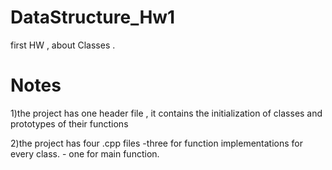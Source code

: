 # DataStructure_Hw1
first HW , about Classes .

# Notes
1)the project has one header file , it contains the initialization of classes and prototypes of their functions  

2)the project has four .cpp files 
      -three for function implementations for every class.
      - one for main function.
   
